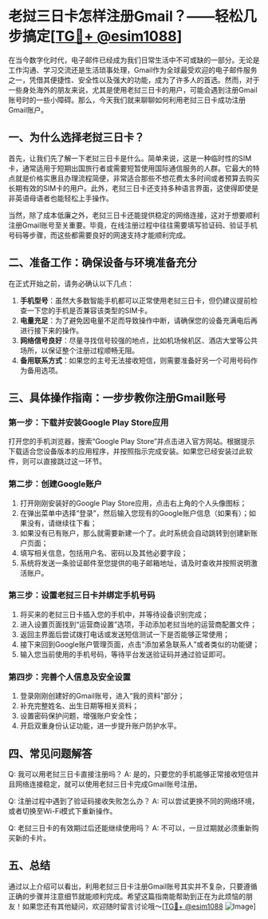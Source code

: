 # 老挝三日卡怎样注册Gmail？——轻松几步搞定[[TG💪+ @esim1088](https://t.me/s/esim1088)]

在当今数字化时代，电子邮件已经成为我们日常生活中不可或缺的一部分。无论是工作沟通、学习交流还是生活琐事处理，Gmail作为全球最受欢迎的电子邮件服务之一，凭借其便捷性、安全性以及强大的功能，成为了许多人的首选。然而，对于一些身处海外的朋友来说，尤其是使用老挝三日卡的用户，可能会遇到注册Gmail账号时的一些小障碍。那么，今天我们就来聊聊如何利用老挝三日卡成功注册Gmail账户。

## 一、为什么选择老挝三日卡？

首先，让我们先了解一下老挝三日卡是什么。简单来说，这是一种临时性的SIM卡，通常适用于短期出国旅行者或需要短暂使用国际通信服务的人群。它最大的特点就是价格实惠且办理流程简便，非常适合那些不想花费太多时间或者预算去购买长期有效的SIM卡的用户。此外，老挝三日卡还支持多种语言界面，这使得即使是非英语母语者也能轻松上手操作。

当然，除了成本低廉之外，老挝三日卡还能提供稳定的网络连接，这对于想要顺利注册Gmail账号至关重要。毕竟，在线注册过程中往往需要填写验证码、验证手机号码等步骤，而这些都需要良好的网速支持才能顺利完成。

## 二、准备工作：确保设备与环境准备充分

在正式开始之前，请务必确认以下几点：

1. **手机型号**：虽然大多数智能手机都可以正常使用老挝三日卡，但仍建议提前检查一下您的手机是否兼容该类型的SIM卡。
2. **电量充足**：为了避免因电量不足而导致操作中断，请确保您的设备充满电后再进行接下来的操作。
3. **网络信号良好**：尽量寻找信号较强的地点，比如机场候机区、酒店大堂等公共场所，以保证整个注册过程顺畅无阻。
4. **备用联系方式**：如果您的主号无法接收短信，则需要准备好另一个可用号码作为备用选项。

## 三、具体操作指南：一步步教你注册Gmail账号

### 第一步：下载并安装Google Play Store应用

打开您的手机浏览器，搜索“Google Play Store”并点击进入官方网站。根据提示下载适合您设备版本的应用程序，并按照指示完成安装。如果您已经安装过此软件，则可以直接跳过这一环节。

### 第二步：创建Google账户

1. 打开刚刚安装好的Google Play Store应用，点击右上角的个人头像图标；
2. 在弹出菜单中选择“登录”，然后输入您现有的Google账户信息（如果有）；如果没有，请继续往下看；
3. 如果没有已有账户，那么就需要新建一个了。此时系统会自动跳转到创建新账户页面；
4. 填写相关信息，包括用户名、密码以及其他必要字段；
5. 系统将发送一条验证邮件至您提供的电子邮箱地址，请及时查收并按照说明激活账户。

### 第三步：设置老挝三日卡并绑定手机号码

1. 将买来的老挝三日卡插入您的手机中，并等待设备识别完成；
2. 进入设置页面找到“运营商设置”选项，手动添加老挝当地的运营商配置文件；
3. 返回主界面后尝试拨打电话或发送短信测试一下是否能够正常使用；
4. 接下来回到Google账户管理页面，点击“添加紧急联系人”或者类似的功能键；
5. 输入您当前使用的手机号码，等待平台发送验证码并通过验证即可。

### 第四步：完善个人信息及安全设置

1. 登录刚刚创建好的Gmail账号，进入“我的资料”部分；
2. 补充完整姓名、出生日期等相关资料；
3. 设置密码保护问题，增强账户安全性；
4. 开启双重身份认证功能，进一步提升账户防护水平。

## 四、常见问题解答

Q: 我可以用老挝三日卡直接注册吗？
A: 是的，只要您的手机能够正常接收短信并且网络连接稳定，就可以使用老挝三日卡完成Gmail账号注册。

Q: 注册过程中遇到了验证码接收失败怎么办？
A: 可以尝试更换不同的网络环境，或者切换至Wi-Fi模式下重新操作。

Q: 老挝三日卡的有效期过后还能继续使用吗？
A: 不可以，一旦过期就必须重新购买新的卡片。

## 五、总结

通过以上介绍可以看出，利用老挝三日卡注册Gmail账号其实并不复杂，只要遵循正确的步骤并注意细节就能顺利完成。希望这篇指南能帮助到正在为此烦恼的朋友！如果您还有其他疑问，欢迎随时留言讨论哦～[[TG💪+ @esim1088](https://t.me/s/esim1088) ![Image](https://i.postimg.cc/4NQfJmqS/Snipaste-2025-05-13-00-14-12.png)]